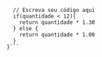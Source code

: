 ```function calculaPrecoTotal(quantidade) {
  // Escreva seu código aqui
  if(quantidade < 12){
    return quantidade * 1.30
  } else {
    return quantidade * 1.00
  }
}```